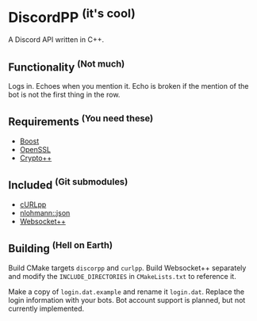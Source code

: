 DiscordPP <sup>(it's cool)</sup>
===
A Discord API written in C++.

Functionality <sup>(Not much)</sup>
---
Logs in. Echoes when you mention it. Echo is broken if the mention of the bot is not the first thing in the row.

Requirements <sup>(You need these)</sup>
---
* [Boost](http://www.boost.org/)
* [OpenSSL](https://www.openssl.org/)
* [Crypto++](https://www.cryptopp.com/)

Included <sup>(Git submodules)</sup>
---
* [cURLpp](https://github.com/jpbarrette/curlpp)
* [nlohmann::json](https://github.com/nlohmann/json)
* [Websocket++](https://github.com/zaphoyd/websocketpp)

Building <sup>(Hell on Earth)</sup>
---
Build CMake targets `discorpp` and `curlpp`. Build Websocket++ separately and modify the `INCLUDE_DIRECTORIES` in `CMakeLists.txt` to reference it.

Make a copy of `login.dat.example` and rename it `login.dat`. Replace the login information with your bots. Bot account support is planned, but not currently implemented.
